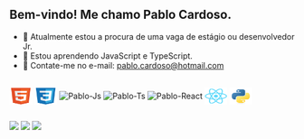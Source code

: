 ## Bem-vindo! Me chamo Pablo Cardoso.

- 🔭 Atualmente estou a procura de uma vaga de estágio ou desenvolvedor Jr.
- 🌱 Estou aprendendo JavaScript e TypeScript.
- 💬 Contate-me no e-mail: pablo.cardoso@hotmail.com


<div style="display: inline_block"><br>
  <img align="center" alt="Pablo-HTML" height="30" width="40" src="https://raw.githubusercontent.com/devicons/devicon/master/icons/html5/html5-original.svg">
  <img align="center" alt="Pablo-CSS" height="30" width="40" src="https://raw.githubusercontent.com/devicons/devicon/master/icons/css3/css3-original.svg">
  <img align="center" alt="Pablo-Js" height="30" width="40" src="https://cdn.jsdelivr.net/gh/devicons/devicon/icons/javascript/javascript-original.svg">
  <img align="center" alt="Pablo-Ts" height="30" width="40" src="https://cdn.jsdelivr.net/gh/devicons/devicon/icons/typescript/typescript-original.svg">
  <img align="center" alt="Pablo-React" height="30" width="40" src="https://cdn.jsdelivr.net/gh/devicons/devicon/icons/angularjs/angularjs-original.svg">
  <img align="center" alt="Pablo-React" height="30" width="40" src="https://raw.githubusercontent.com/devicons/devicon/master/icons/react/react-original.svg">
  <img align="center" alt="Pablo-Python" height="30" width="40" src="https://raw.githubusercontent.com/devicons/devicon/master/icons/python/python-original.svg">
  
</div>
  
  ##
 
<div> 
  <a href="https://www.linkedin.com/in/pablo-cardoso-65a5711a4/" target="_blank"><img src="https://img.shields.io/badge/-LinkedIn-%230077B5?style=for-the-badge&logo=linkedin&logoColor=white" target="_blank"></a>
 <a href="https://discord.com/channels/@me" target="_blank"><img src="https://img.shields.io/badge/Discord-7289DA?style=for-the-badge&logo=discord&logoColor=white" target="_blank"></a> 
  <a href = "https://outlook.live.com/mail/0/"><img src="https://img.shields.io/badge/-Gmail-%23333?style=for-the-badge&logo=gmail&logoColor=white" target="_blank"></a>
</div>
